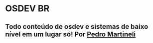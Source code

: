 # OSDEV BR
## Todo conteúdo de osdev e sistemas de baixo nível em um lugar só! Por [Pedro Martineli](github.com/martinelipedro)
